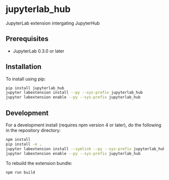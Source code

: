 # jupyterlab_hub

JupyterLab extension intergating JupyterHub


## Prerequisites

* JupyterLab 0.3.0 or later

## Installation

To install using pip:

```bash
pip install jupyterlab_hub
jupyter labextension install --py --sys-prefix jupyterlab_hub
jupyter labextension enable --py --sys-prefix jupyterlab_hub
```

## Development

For a development install (requires npm version 4 or later), do the following in the repository directory:

```bash
npm install
pip install -e .
jupyter labextension install --symlink --py --sys-prefix jupyterlab_hub
jupyter labextension enable --py --sys-prefix jupyterlab_hub
```

To rebuild the extension bundle:

```bash
npm run build
```

